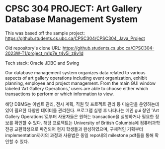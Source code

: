 # CPSC 304 PROJECT: Art Gallery Database Management System

This was based off the sample project: https://github.students.cs.ubc.ca/CPSC304/CPSC304_Java_Project

Old repository's clone URL: https://github.students.cs.ubc.ca/CPSC304-2023W-T1/project_m1p7e_t4v5i_z8v1d

Tech stack: Oracle JDBC and Swing

Our database management system organizes data related to various aspects of art gallery operations including
event organization, exhibit planning, employee and project management. From the main GUI
window labeled ‘Art Gallery Operations,’ users are able to choose either which transactions
to perform or which information to view.

해당 DBMS는 이벤트 관리, 전시 계획, 직원 및 프로젝트 관리 등 미술관을 운영하는데 있어 필요한 다양한 데이터를 관리한다. 프로그램 실행 후 나타나는 메인 gui 창인 'Art Gallery Operations'로부터 사용자들은 원하는 transaction을 실행하거나 필요한 정보를 확인할 수 있다.
해당 프로젝트는 University of British Columbia에 컴퓨터과학 전공 교환학생으로 파견되어 현지 학생들과 완성하였으며, 구체적인 기획부터 implementation까지의 과정과 사용법은 동일 repo내의 milestone pdf들을 통해 확인할 수 있다. 


